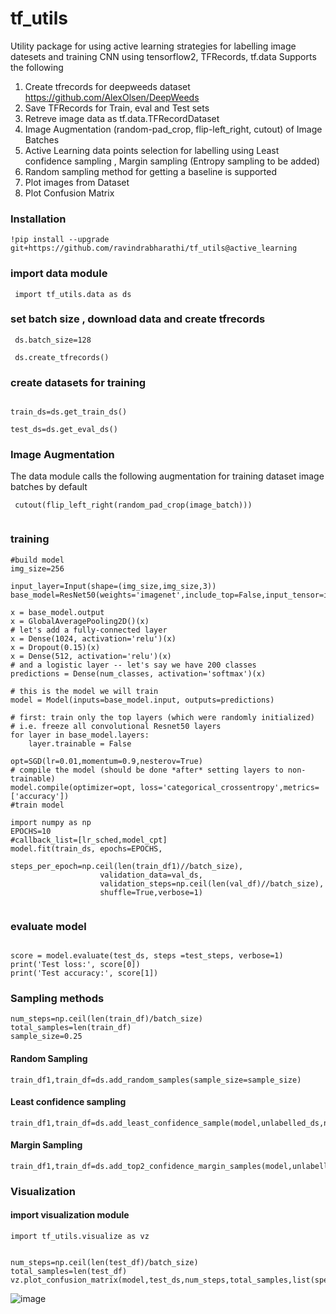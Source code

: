 # tf_utils
Utility package for using active learning strategies for labelling image datesets and training CNN using tensorflow2, TFRecords, tf.data
Supports the following
1. Create tfrecords for deepweeds dataset https://github.com/AlexOlsen/DeepWeeds
2. Save TFRecords for Train, eval and Test sets 
3. Retreve image data as tf.data.TFRecordDataset
4. Image Augmentation (random-pad_crop, flip-left_right, cutout) of Image Batches
5. Active Learning data points selection for labelling using Least confidence sampling , Margin sampling (Entropy sampling to be added) 
6. Random sampling method for getting a baseline is supported 
7. Plot images from Dataset 
8. Plot Confusion Matrix

### Installation
```
!pip install --upgrade git+https://github.com/ravindrabharathi/tf_utils@active_learning
```
 

### import data module
```
 import tf_utils.data as ds
```

### set batch size , download data and create tfrecords

```
 ds.batch_size=128

 ds.create_tfrecords()
 ```

### create datasets for training 
```

train_ds=ds.get_train_ds()

test_ds=ds.get_eval_ds()
```
### Image Augmentation
The data module calls the following augmentation for training dataset image batches by default 

```
 cutout(flip_left_right(random_pad_crop(image_batch)))
 
``` 
  
### training
```
#build model 
img_size=256
  
input_layer=Input(shape=(img_size,img_size,3))
base_model=ResNet50(weights='imagenet',include_top=False,input_tensor=input_layer)

x = base_model.output
x = GlobalAveragePooling2D()(x)
# let's add a fully-connected layer
x = Dense(1024, activation='relu')(x)
x = Dropout(0.15)(x)
x = Dense(512, activation='relu')(x)
# and a logistic layer -- let's say we have 200 classes
predictions = Dense(num_classes, activation='softmax')(x)

# this is the model we will train
model = Model(inputs=base_model.input, outputs=predictions)

# first: train only the top layers (which were randomly initialized)
# i.e. freeze all convolutional Resnet50 layers
for layer in base_model.layers:
    layer.trainable = False

opt=SGD(lr=0.01,momentum=0.9,nesterov=True)
# compile the model (should be done *after* setting layers to non-trainable)
model.compile(optimizer=opt, loss='categorical_crossentropy',metrics=['accuracy'])
#train model 

import numpy as np
EPOCHS=10
#callback_list=[lr_sched,model_cpt]
model.fit(train_ds, epochs=EPOCHS, 
                        steps_per_epoch=np.ceil(len(train_df1)//batch_size), 
                    validation_data=val_ds,
                    validation_steps=np.ceil(len(val_df)//batch_size), 
                    shuffle=True,verbose=1)
          
```
### evaluate model 
```

score = model.evaluate(test_ds, steps =test_steps, verbose=1)
print('Test loss:', score[0])
print('Test accuracy:', score[1])
```
### Sampling methods 
```
num_steps=np.ceil(len(train_df)/batch_size)
total_samples=len(train_df)
sample_size=0.25
```
#### Random Sampling 
```
train_df1,train_df=ds.add_random_samples(sample_size=sample_size)
```

#### Least confidence sampling 
```
train_df1,train_df=ds.add_least_confidence_sample(model,unlabelled_ds,num_steps,total_samples,sample_size)
```

#### Margin Sampling 
```
train_df1,train_df=ds.add_top2_confidence_margin_samples(model,unlabelled_ds,num_steps,total_samples,sample_size)
```

### Visualization 

#### import visualization module
```
import tf_utils.visualize as vz


num_steps=np.ceil(len(test_df)/batch_size)
total_samples=len(test_df)
vz.plot_confusion_matrix(model,test_ds,num_steps,total_samples,list(species_names.values()))

```
![image](https://user-images.githubusercontent.com/597097/114504489-91a6b000-9c4c-11eb-8433-2fc73fb96e26.png)



